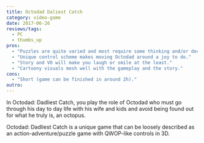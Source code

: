 ```yaml
---
title: Octodad Daliest Catch
category: video-game
date: 2017-06-26
reviews/tags:
  - PC
  - thumbs_up
pros:
  - "Puzzles are quite varied and most require some thinking and/or decent control over Octodad to complete."
  - "Unique control scheme makes moving Octodad around a joy to do."
  - "Story and VO will make you laugh or smile at the least."
  - "Cartoony visuals mesh well with the gameplay and the story."
cons:
  - "Short (game can be finished in around 2h)."
outro:
---
```


In Octodad: Dadliest Catch, you play the role of Octodad who must go through his day to day life with his wife and kids and avoid being found out for what he truly is, an octopus.

Octodad: Dadliest Catch is a unique game that can be loosely described as an action-adventure/puzzle game with QWOP-like controls in 3D.
